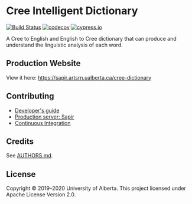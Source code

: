 # Cree Intelligent Dictionary

[![Build Status](https://travis-ci.org/UAlbertaALTLab/cree-intelligent-dictionary.svg?branch=master)](https://travis-ci.org/UAlbertaALTLab/cree-intelligent-dictionary)
[![codecov](https://codecov.io/gh/UAlbertaALTLab/cree-intelligent-dictionary/branch/master/graph/badge.svg)](https://codecov.io/gh/UAlbertaALTLab/cree-intelligent-dictionary)
[![cypress.io](https://img.shields.io/badge/cypress.io-view-blue)](https://dashboard.cypress.io/#/projects/8r2xra/runs)

A Cree to English and English to Cree dictionary that can produce and
understand the linguistic analysis of each word.


Production Website
------------------

View it here: <https://sapir.artsrn.ualberta.ca/cree-dictionary>


Contributing
------------

 - [Developer's guide](./docs/developers-guide.md)
 - [Production server: Sapir](./docs/production-on-sapir.md)
 - [Continuous Integration](./docs/ci.md)

Credits
-------

See [AUTHORS.md](./AUTHORS.md).

License
-------

Copyright © 2019–2020 University of Alberta. This project licensed under Apache License Version 2.0.

